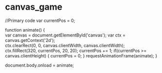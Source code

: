 # canvas_game

//Primary code 
var currentPos = 0;

function animate() {  
  var canvas = document.getElementById('canvas');
  var ctx = canvas.getContext('2d');  
  ctx.clearRect(0, 0, canvas.clientWidth, canvas.clientWidth);  
  ctx.fillRect(320, currentPos, 20, 20);
  currentPos += 1;
  if(currentPos >= canvas.clientHeight) {
    currentPos = 0;
  }
  requestAnimationFrame(animate);
}

document.body.onload = animate;
